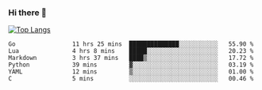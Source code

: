### Hi there 👋

<!--
**3Xpl0it3r/3Xpl0it3r** is a ✨ _special_ ✨ repository because its `README.md` (this file) appears on your GitHub profile.

Here are some ideas to get you started:

- 🔭 I’m currently working on ...
- 🌱 I’m currently learning ...
- 👯 I’m looking to collaborate on ...
- 🤔 I’m looking for help with ...
- 💬 Ask me about ...
- 📫 How to reach me: ...
- 😄 Pronouns: ...
- ⚡ Fun fact: ...
-->


[![Top Langs](https://github-readme-stats.vercel.app/api/top-langs/?username=3Xpl0it3r&layout=compact)](https://github.com/3Xpl0it3r/3Xpl0it3r)

<!--START_SECTION:waka-->

```text
Go                11 hrs 25 mins  ██████████████░░░░░░░░░░░   55.90 %
Lua               4 hrs 8 mins    █████░░░░░░░░░░░░░░░░░░░░   20.23 %
Markdown          3 hrs 37 mins   ████▒░░░░░░░░░░░░░░░░░░░░   17.72 %
Python            39 mins         ▓░░░░░░░░░░░░░░░░░░░░░░░░   03.19 %
YAML              12 mins         ▒░░░░░░░░░░░░░░░░░░░░░░░░   01.00 %
C                 5 mins          ░░░░░░░░░░░░░░░░░░░░░░░░░   00.46 %
```

<!--END_SECTION:waka-->
